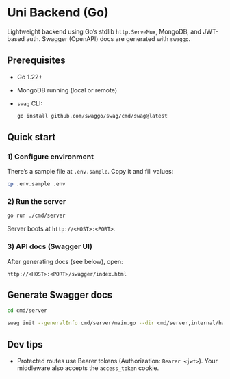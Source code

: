 # Uni Backend (Go)

Lightweight backend using Go’s stdlib `http.ServeMux`, MongoDB, and JWT-based auth. Swagger (OpenAPI) docs are generated with `swaggo`.

## Prerequisites

- Go 1.22+
- MongoDB running (local or remote)
- `swag` CLI:

  ```bash
  go install github.com/swaggo/swag/cmd/swag@latest
  ```

## Quick start

### 1) Configure environment

There’s a sample file at `.env.sample`. Copy it and fill values:

```bash
cp .env.sample .env
```

### 2) Run the server

```bash
go run ./cmd/server
```

Server boots at `http://<HOST>:<PORT>`.

### 3) API docs (Swagger UI)

After generating docs (see below), open:

```
http://<HOST>:<PORT>/swagger/index.html
```

## Generate Swagger docs

```bash
cd cmd/server
```

```bash
swag init --generalInfo cmd/server/main.go --dir cmd/server,internal/handlers,internal/routes --output internal/docs --parseInternal --parseDependency
```

## Dev tips

- Protected routes use Bearer tokens (Authorization: `Bearer <jwt>`). Your middleware also accepts the `access_token` cookie.

